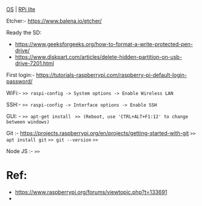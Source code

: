 
[OS](https://www.raspberrypi.org/software/operating-systems/) | 
[RPi lite](https://downloads.raspberrypi.org/raspios_lite_armhf/images/raspios_lite_armhf-2021-05-28/2021-05-07-raspios-buster-armhf-lite.zip)

Etcher:- https://www.balena.io/etcher/

Ready the SD:
  - https://www.geeksforgeeks.org/how-to-format-a-write-protected-pen-drive/
  - https://www.diskpart.com/articles/delete-hidden-partition-on-usb-drive-7201.html

First login:- https://tutorials-raspberrypi.com/raspberry-pi-default-login-password/

WiFi:- 
`>> raspi-config -> System options -> Enable Wireless LAN`

SSH:- 
`>> raspi-config -> Interface options -> Enable SSH`

GUI: - 
`>> apt-get install `
`>> (Reboot, use 'CTRL+ALT+F1:12' to change between windows)`

Git :- https://projects.raspberrypi.org/en/projects/getting-started-with-git
`>> apt install git`
`>> git --version`
`>> `

Node JS :- 
`>> `


# Ref:
  - https://www.raspberrypi.org/forums/viewtopic.php?t=133691
  - 

